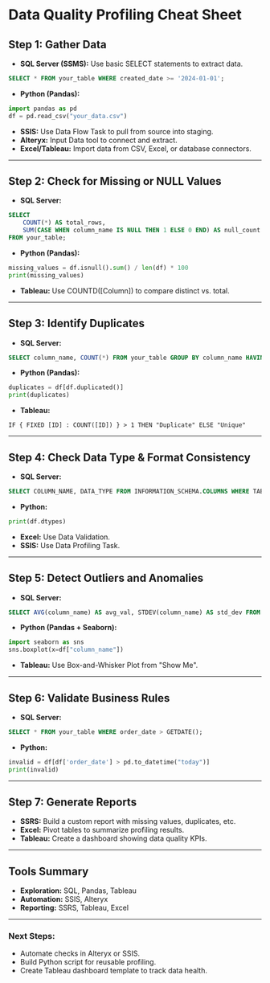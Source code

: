 # Data Quality Profiling Cheat Sheet

## Step 1: Gather Data
- **SQL Server (SSMS):** Use basic SELECT statements to extract data.
```sql
SELECT * FROM your_table WHERE created_date >= '2024-01-01';
```
- **Python (Pandas):**
```python
import pandas as pd
df = pd.read_csv("your_data.csv")
```
- **SSIS:** Use Data Flow Task to pull from source into staging.
- **Alteryx:** Input Data tool to connect and extract.
- **Excel/Tableau:** Import data from CSV, Excel, or database connectors.

---

## Step 2: Check for Missing or NULL Values
- **SQL Server:**
```sql
SELECT 
    COUNT(*) AS total_rows, 
    SUM(CASE WHEN column_name IS NULL THEN 1 ELSE 0 END) AS null_count
FROM your_table;
```
- **Python (Pandas):**
```python
missing_values = df.isnull().sum() / len(df) * 100
print(missing_values)
```
- **Tableau:** Use COUNTD([Column]) to compare distinct vs. total.

---

## Step 3: Identify Duplicates
- **SQL Server:**
```sql
SELECT column_name, COUNT(*) FROM your_table GROUP BY column_name HAVING COUNT(*) > 1;
```
- **Python (Pandas):**
```python
duplicates = df[df.duplicated()]
print(duplicates)
```
- **Tableau:**
```text
IF { FIXED [ID] : COUNT([ID]) } > 1 THEN "Duplicate" ELSE "Unique"
```

---

## Step 4: Check Data Type & Format Consistency
- **SQL Server:**
```sql
SELECT COLUMN_NAME, DATA_TYPE FROM INFORMATION_SCHEMA.COLUMNS WHERE TABLE_NAME = 'your_table';
```
- **Python:**
```python
print(df.dtypes)
```
- **Excel:** Use Data Validation.
- **SSIS:** Use Data Profiling Task.

---

## Step 5: Detect Outliers and Anomalies
- **SQL Server:**
```sql
SELECT AVG(column_name) AS avg_val, STDEV(column_name) AS std_dev FROM your_table;
```
- **Python (Pandas + Seaborn):**
```python
import seaborn as sns
sns.boxplot(x=df["column_name"])
```
- **Tableau:** Use Box-and-Whisker Plot from "Show Me".

---

## Step 6: Validate Business Rules
- **SQL Server:**
```sql
SELECT * FROM your_table WHERE order_date > GETDATE();
```
- **Python:**
```python
invalid = df[df['order_date'] > pd.to_datetime("today")]
print(invalid)
```

---

## Step 7: Generate Reports
- **SSRS:** Build a custom report with missing values, duplicates, etc.
- **Excel:** Pivot tables to summarize profiling results.
- **Tableau:** Create a dashboard showing data quality KPIs.

---

## Tools Summary
- **Exploration:** SQL, Pandas, Tableau
- **Automation:** SSIS, Alteryx
- **Reporting:** SSRS, Tableau, Excel

---

### Next Steps:
- Automate checks in Alteryx or SSIS.
- Build Python script for reusable profiling.
- Create Tableau dashboard template to track data health.
